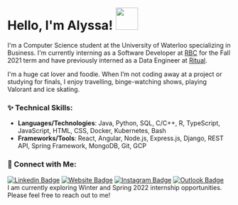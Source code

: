 <!-- 
<p align="center">
  <img src="https://64.media.tumblr.com/ef7d6711d5725003221f835edf723a31/tumblr_orswviR7Yb1s35qyfo1_1280.gifv" width="700">
</p> -->
<!-- <img align='right' src="https://media2.giphy.com/media/tITrJUuCDr1bpNjIVi/source.gif" width="300"> -->

# Hello, I'm Alyssa! <img src="https://media.giphy.com/media/mGcNjsfWAjY5AEZNw6/giphy.gif" width="50">

I'm a Computer Science student at the University of Waterloo specializing in Business. I'm currently interning as a Software Developer at [RBC](https://rbcroyalbank.com) for the  Fall 2021 term and have previously interned as a Data Engineer at [Ritual](https://ritual.co/).

<!-- #### 🍡 Fun Facts: -->
I'm a huge cat lover and foodie. When I’m not coding away at a project or studying for finals, I enjoy travelling, binge-watching shows, playing Valorant and ice skating.

<!-- ### 🌱 Currently Working On:
I'm currently working on my personal website! Click [here](http://www.alyssagao.me/) to view! -->

### ✨ Technical Skills:
- **Languages/Technologies**: Java, Python, SQL, C/C++, R, TypeScript, JavaScript, HTML, CSS, Docker, Kubernetes, Bash
- **Frameworks/Tools**: React, Angular, Node.js, Express.js, Django, REST API, Spring Framework, MongoDB, Git, GCP
<!--  
``` yaml

{
  "languages/technologies": "Java, SQL, R, Python, C/C++, HTML, CSS, Javascript, TypeScript, Kubernetes",
  "frameworks": "Spring, Angular, ReactJS, Django, Node.js",
  "tools": "Git, Eclipse, VS Code, PyCharm, IntelliJ, Postman, MS-Office, R Studio, Gantt, Figma, Adobe",
  "apacheProjects": "Airflow, Beam, Maven, Tomcat",
  "os": "Linux, Ubuntu, Windows, Mac",
  "dbms/dataWarehouses/analytics": "MySQL, PostgreSQL, BigQuery, DBT, Snowflake, Dataflow"
}
```
-->


<!-- ![Alyssa's GitHub stats](https://github-readme-stats.vercel.app/api?username=alyssagao1120&show_icons=true&theme=material-palenight&count_private=true) -->


### 📧 Connect with Me:
[![Linkedin Badge](https://img.shields.io/badge/-alyssagao-blue?style=flat&logo=Linkedin&logoColor=white&link=https://www.linkedin.com/in/alyssa-gao/)](https://www.linkedin.com/in/alyssa-gao/)
[![Website Badge](https://img.shields.io/badge/-alyssagao.me-ea449e?style=flat&logo=Google-Chrome&logoColor=white&link=https://alyssagao.me)](https://alyssagao.me)
[![Instagram Badge](https://img.shields.io/badge/-@alyssa.gao-8b1ae5?style=flat&logo=instagram&logoColor=white&link=https://instagram.com/alyssa.gao/)](https://instagram.com/alyssa.gao)
[![Outlook Badge](https://img.shields.io/badge/-alyssa.gao-yellow?style=flat&logo=Gmail&logoColor=white&link=mailto:alyssa.gao@uwaterloo.ca)](mailto:alyssa.gao@uwaterloo.ca)  
I am currently exploring Winter and Spring 2022 internship opportunities. Please feel free to reach out to me!  


<!-- [![Linkedin Badge](https://img.shields.io/badge/LinkedIn-0077B5?style=for-the-badge&logo=linkedin&logoColor=white)](https://www.linkedin.com/in/alyssa-gao/)  -->
<!-- [![Facebook Badge](https://img.shields.io/badge/Facebook-1877F2?style=for-the-badge&logo=facebook&logoColor=white)](https://www.facebook.com/itsalyssagao/) 
[![Instagram Badge](https://img.shields.io/badge/Instagram-E4405F?style=for-the-badge&logo=instagram&logoColor=white)](https://www.instagram.com/alyssa.gao/) 
[![Spotify Badge](https://img.shields.io/badge/Spotify-1ED760?&style=for-the-badge&logo=spotify&logoColor=white)](https://open.spotify.com/user/f4bt5j7w0kiyxxh2b7qgk0nun?si=34ae31275c5c4eb8) 
[![Outlook](https://img.shields.io/badge/Microsoft_Outlook-0078D4?style=for-the-badge&logo=microsoft-outlook&logoColor=white)](mailto:alyssa.gao@uwaterloo.ca) -->



<!--
**alyssagao1120/alyssagao1120** is a ✨ _special_ ✨ repository because its `README.md` (this file) appears on your GitHub profile.

Here are some ideas to get you started:

- 🔭 I’m currently working on ...
- 🌱 I’m currently learning ...
- 👯 I’m looking to collaborate on ...
- 🤔 I’m looking for help with ...
- 💬 Ask me about ...
- 📫 How to reach me: ...
- 😄 Pronouns: ...
- ⚡ Fun fact: ...
-->
